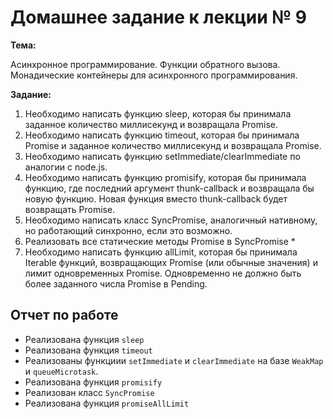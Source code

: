 # Домашнее задание к лекции № 9

**Тема:**

Асинхронное программирование. Функции обратного вызова. Монадические контейнеры для асинхронного программирования.

**Задание:**

1. Необходимо написать функцию sleep, которая бы принимала заданное количество миллисекунд и возвращала Promise.
2. Необходимо написать функцию timeout, которая бы принимала Promise и заданное количество миллисекунд и возвращала Promise.
3. Необходимо написать функцию setImmediate/clearImmediate по аналогии с node.js.
4. Необходимо написать функцию promisify, которая бы принимала функцию, где последний аргумент thunk-callback и возвращала бы новую функцию. Новая функция вместо thunk-callback будет возвращать Promise.
5. Необходимо написать класс SyncPromise, аналогичный нативному, но работающий синхронно, если это возможно.
6. Реализовать все статические методы Promise в SyncPromise *
7. Необходимо написать функцию allLimit, которая бы принимала Iterable функций, возвращающих Promise (или обычные значения) и лимит одновременных Promise. Одновременно не должно быть более заданного числа Promise в Pending.

## Отчет по работе

- Реализована функция `sleep`
- Реализована функция `timeout`
- Реализованы функциии `setImmediate` и `clearImmediate` на базе `WeakMap` и `queueMicrotask`.
- Реализована функция `promisify`
- Реализован класс `SyncPromise`
- Реализована функция `promiseAllLimit`
